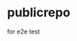 # publicrepo
for e2e test













































































































































































































































































































































































































































































































































































































































































































































































































































































































































































































































































































































































































































































































































































































































































































































































































































































































































































































































































































































































































































































































































































































































































































































































































































































































































































































































































































































































































































































































































































































































































































































































































































































































































































































































































































































































































































































































































































































































































































































































































































































